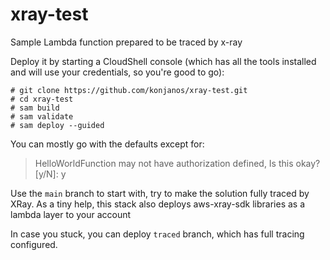 # xray-test
Sample Lambda function prepared to be traced by x-ray

Deploy it by starting a CloudShell console (which has all the tools installed and will use your credentials, so you're good to go):
```
# git clone https://github.com/konjanos/xray-test.git
# cd xray-test
# sam build
# sam validate
# sam deploy --guided
```

You can mostly go with the defaults except for:
> HelloWorldFunction may not have authorization defined, Is this okay? [y/N]: y

Use the `main` branch to start with, try to make the solution fully traced by XRay. As a tiny help, this stack also deploys aws-xray-sdk libraries as a lambda layer to your account

In case you stuck, you can deploy `traced` branch, which has full tracing configured.
